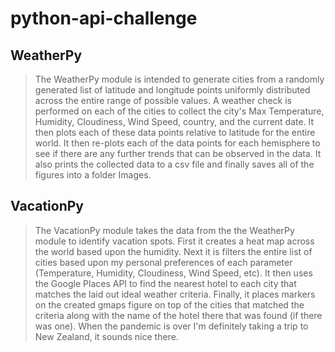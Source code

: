 # python-api-challenge
## WeatherPy
> The WeatherPy module is intended to generate cities from a randomly generated
>list of latitude and longitude points uniformly distributed across the entire
>range of possible values. A weather check is performed on each of the cities
>to collect the city's Max Temperature, Humidity, Cloudiness, Wind Speed, country,
>and the current date. It then plots each of these data points relative to latitude
>for the entire world. It then re-plots each of the data points for each hemisphere
>to see if there are any further trends that can be observed in the data. It
>also prints the collected data to a csv file and finally saves all of the figures
>into a folder Images.

## VacationPy
> The VacationPy module takes the data from the the WeatherPy module to identify
>vacation spots. First it creates a heat map across the world based upon the 
>humidity. Next it is filters the entire list of cities based upon my personal
>preferences of each parameter (Temperature, Humidity, Cloudiness, Wind Speed, etc).
>It then uses the Google Places API to find the nearest hotel to each city that
>matches the laid out ideal weather criteria. Finally, it places markers on the
>created gmaps figure on top of the cities that matched the criteria along with 
>the name of the hotel there that was found (if there was one). When the pandemic is
>over I'm definitely taking a trip to New Zealand, it sounds nice there.